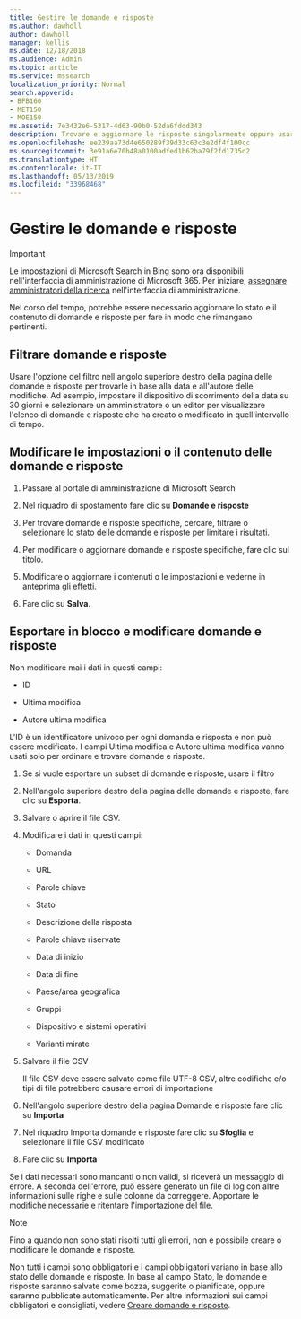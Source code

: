 ```yaml
---
title: Gestire le domande e risposte
ms.author: dawholl
author: dawholl
manager: kellis
ms.date: 12/18/2018
ms.audience: Admin
ms.topic: article
ms.service: mssearch
localization_priority: Normal
search.appverid:
- BFB160
- MET150
- MOE150
ms.assetid: 7e3432e6-5317-4d63-90b0-52da6fddd343
description: Trovare e aggiornare le risposte singolarmente oppure usare gli strumenti di Microsoft Search disponibili per modificarle tutte contemporaneamente
ms.openlocfilehash: ee239aa73d4e650289f39d33c63c3e2df4f100cc
ms.sourcegitcommit: 3e91a6e70b48a0100adfed1b62ba79f2fd1735d2
ms.translationtype: HT
ms.contentlocale: it-IT
ms.lasthandoff: 05/13/2019
ms.locfileid: "33968468"
---
```

# <a name="manage-qas"></a>Gestire le domande e risposte

> [!IMPORTANT]
> Le impostazioni di Microsoft Search in Bing sono ora disponibili nell'interfaccia di amministrazione di Microsoft 365. Per iniziare, [assegnare amministratori della ricerca](https://docs.microsoft.com/it-IT/microsoftsearch/setup-microsoft-search#step-2-assign-search-admin-and-search-editor) nell'interfaccia di amministrazione.
    
Nel corso del tempo, potrebbe essere necessario aggiornare lo stato e il contenuto di domande e risposte per fare in modo che rimangano pertinenti.
  
## <a name="filter-qas"></a>Filtrare domande e risposte

Usare l'opzione del filtro nell'angolo superiore destro della pagina delle domande e risposte per trovarle in base alla data e all'autore delle modifiche. Ad esempio, impostare il dispositivo di scorrimento della data su 30 giorni e selezionare un amministratore o un editor per visualizzare l'elenco di domande e risposte che ha creato o modificato in quell'intervallo di tempo.
  
## <a name="change-qa-content-or-settings"></a>Modificare le impostazioni o il contenuto delle domande e risposte

1. Passare al portale di amministrazione di Microsoft Search
    
2. Nel riquadro di spostamento fare clic su **Domande e risposte**
    
3. Per trovare domande e risposte specifiche, cercare, filtrare o selezionare lo stato delle domande e risposte per limitare i risultati.
    
4. Per modificare o aggiornare domande e risposte specifiche, fare clic sul titolo.
    
5. Modificare o aggiornare i contenuti o le impostazioni e vederne in anteprima gli effetti.
    
6. Fare clic su **Salva**.
    
## <a name="bulk-export-and-edit-qas"></a>Esportare in blocco e modificare domande e risposte

Non modificare mai i dati in questi campi:
  
- ID
    
- Ultima modifica
    
- Autore ultima modifica
    
L'ID è un identificatore univoco per ogni domanda e risposta e non può essere modificato. I campi Ultima modifica e Autore ultima modifica vanno usati solo per ordinare e trovare domande e risposte.
  
1. Se si vuole esportare un subset di domande e risposte, usare il filtro
    
2. Nell'angolo superiore destro della pagina delle domande e risposte, fare clic su **Esporta**.
    
3. Salvare o aprire il file CSV.
    
4. Modificare i dati in questi campi:
    
   - Domanda
    
   - URL
      
   - Parole chiave
    
   - Stato
    
   - Descrizione della risposta
    
   - Parole chiave riservate
    
   - Data di inizio
    
   - Data di fine
    
   - Paese/area geografica
    
   - Gruppi
    
   - Dispositivo e sistemi operativi
    
   - Varianti mirate
    
5. Salvare il file CSV

    Il file CSV deve essere salvato come file UTF-8 CSV, altre codifiche e/o tipi di file potrebbero causare errori di importazione
    
6. Nell'angolo superiore destro della pagina Domande e risposte fare clic su **Importa**
    
7. Nel riquadro Importa domande e risposte fare clic su **Sfoglia** e selezionare il file CSV modificato 
    
8. Fare clic su **Importa**
    
Se i dati necessari sono mancanti o non validi, si riceverà un messaggio di errore. A seconda dell'errore, può essere generato un file di log con altre informazioni sulle righe e sulle colonne da correggere. Apportare le modifiche necessarie e ritentare l'importazione del file.
  
> [!NOTE]
> Fino a quando non sono stati risolti tutti gli errori, non è possibile creare o modificare le domande e risposte. 
  
Non tutti i campi sono obbligatori e i campi obbligatori variano in base allo stato delle domande e risposte. In base al campo Stato, le domande e risposte saranno salvate come bozza, suggerite o pianificate, oppure saranno pubblicate automaticamente. Per altre informazioni sui campi obbligatori e consigliati, vedere [Creare domande e risposte](create-qas.md).

  

